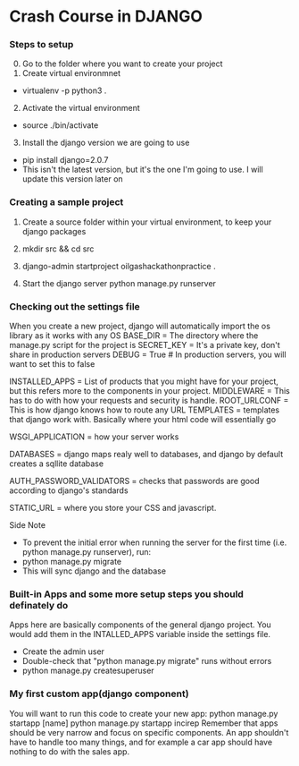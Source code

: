 # Crash Course in DJANGO

### Steps to setup
0. Go to the folder where you want to create your project
1. Create virtual environmnet
  * virtualenv -p python3 .

2. Activate the virtual environment 
  * source ./bin/activate

3. Install the django version we are going to use
  * pip install django=2.0.7
  * This isn't the latest version, but it's the one I'm going to use. I will update this version later on


### Creating a sample project

1. Create a source folder within your virtual environment, to keep your django packages

2. mkdir src && cd src

3. django-admin startproject oilgashackathonpractice . 

4. Start the django server
   python manage.py runserver


### Checking out the settings file
When you create a new project, django will automatically import the os library as it works with any OS
BASE\_DIR = The directory where the manage.py script for the project is
SECRET\_KEY = It's a private key, don't share in production servers
DEBUG = True # In production servers, you will want to set this to false

INSTALLED\_APPS = List of products that you might have for your project, but this refers more to the components in your project.
MIDDLEWARE = This has to do with how your requests and security is handle.
ROOT\_URLCONF = This is how django knows how to route any URL
TEMPLATES = templates that django work with. Basically where your html code will essentially go

WSGI\_APPLICATION = how your server works

DATABASES = django maps realy well to databases, and django by default creates a sqllite database

AUTH\_PASSWORD\_VALIDATORS = checks that passwords are good according to django's standards

STATIC\_URL = where you store your CSS and javascript. 

Side Note 
*  To prevent the initial error when running the server for the first time (i.e.  python manage.py runserver), run:
  *  python manage.py migrate
  *  This will sync django and the database

### Built-in Apps and some more setup steps you should definately do
Apps here are basically components of the general django project. You would add them in the INTALLED\_APPS variable inside the settings file. 
*  Create the admin user
  * Double-check that "python manage.py migrate" runs without errors
  * python manage.py createsuperuser

### My first custom app(django component) 
You will want to run this code to create your new app:
python manage.py startapp [name]
python manage.py startapp incirep
Remember that apps should be very narrow and focus on specific components. An app shouldn't have to handle too many things, and for example a car app should have nothing to do with the sales app.

